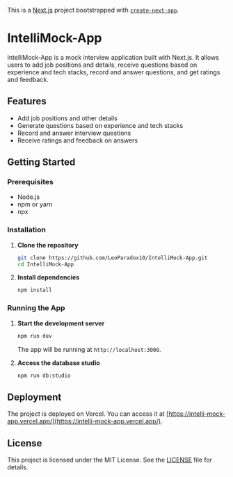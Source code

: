 This is a [Next.js](https://nextjs.org/) project bootstrapped with [`create-next-app`](https://github.com/vercel/next.js/tree/canary/packages/create-next-app).

# IntelliMock-App

IntelliMock-App is a mock interview application built with Next.js. It allows users to add job positions and details, receive questions based on experience and tech stacks, record and answer questions, and get ratings and feedback.

## Features

- Add job positions and other details
- Generate questions based on experience and tech stacks
- Record and answer interview questions
- Receive ratings and feedback on answers

## Getting Started

### Prerequisites

- Node.js
- npm or yarn
- npx

### Installation

1. **Clone the repository**

    ```bash
    git clone https://github.com/LeoParadox10/IntelliMock-App.git
    cd IntelliMock-App
    ```

2. **Install dependencies**

    ```bash
    npm install
    ```

### Running the App

1. **Start the development server**

    ```bash
    npm run dev
    ```

    The app will be running at `http://localhost:3000`.

2. **Access the database studio**

    ```bash
    npm run db:studio
    ```

## Deployment

The project is deployed on Vercel. You can access it at [https://intelli-mock-app.vercel.app/](https://intelli-mock-app.vercel.app/).

## License

This project is licensed under the MIT License. See the [LICENSE](LICENSE) file for details.
